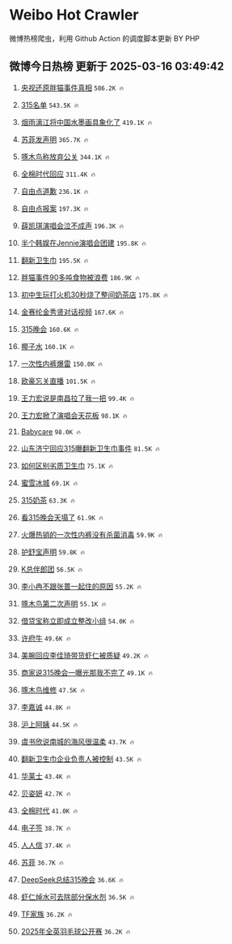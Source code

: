 # Weibo Hot Crawler 



微博热榜爬虫，利用 Github Action 的调度脚本更新 BY PHP 


## 微博今日热榜 更新于 2025-03-16 03:49:42 
1. [央视还原胖猫事件真相](https://s.weibo.com/weibo?q=%23%E5%A4%AE%E8%A7%86%E8%BF%98%E5%8E%9F%E8%83%96%E7%8C%AB%E4%BA%8B%E4%BB%B6%E7%9C%9F%E7%9B%B8%23&t=31&band_rank=1&Refer=top) `586.2K 🔥` 

1. [315名单](https://s.weibo.com/weibo?q=315%E5%90%8D%E5%8D%95&t=31&band_rank=2&Refer=top) `543.5K 🔥` 

1. [烟雨漓江将中国水墨画具象化了](https://s.weibo.com/weibo?q=%23%E7%83%9F%E9%9B%A8%E6%BC%93%E6%B1%9F%E5%B0%86%E4%B8%AD%E5%9B%BD%E6%B0%B4%E5%A2%A8%E7%94%BB%E5%85%B7%E8%B1%A1%E5%8C%96%E4%BA%86%23&t=31&band_rank=3&Refer=top) `419.1K 🔥` 

1. [苏菲发声明](https://s.weibo.com/weibo?q=%23%E8%8B%8F%E8%8F%B2%E5%8F%91%E5%A3%B0%E6%98%8E%23&t=31&band_rank=4&Refer=top) `365.7K 🔥` 

1. [啄木鸟称放弃公关](https://s.weibo.com/weibo?q=%23%E5%95%84%E6%9C%A8%E9%B8%9F%E7%A7%B0%E6%94%BE%E5%BC%83%E5%85%AC%E5%85%B3%23&t=31&band_rank=5&Refer=top) `344.1K 🔥` 

1. [全棉时代回应](https://s.weibo.com/weibo?q=%23%E5%85%A8%E6%A3%89%E6%97%B6%E4%BB%A3%E5%9B%9E%E5%BA%94%23&t=31&band_rank=6&Refer=top) `311.4K 🔥` 

1. [自由点道歉](https://s.weibo.com/weibo?q=%23%E8%87%AA%E7%94%B1%E7%82%B9%E9%81%93%E6%AD%89%23&t=31&band_rank=7&Refer=top) `236.1K 🔥` 

1. [自由点报案](https://s.weibo.com/weibo?q=%23%E8%87%AA%E7%94%B1%E7%82%B9%E6%8A%A5%E6%A1%88%23&t=31&band_rank=8&Refer=top) `197.3K 🔥` 

1. [薛凯琪演唱会泣不成声](https://s.weibo.com/weibo?q=%23%E8%96%9B%E5%87%AF%E7%90%AA%E6%BC%94%E5%94%B1%E4%BC%9A%E6%B3%A3%E4%B8%8D%E6%88%90%E5%A3%B0%23&t=31&band_rank=9&Refer=top) `196.3K 🔥` 

1. [半个韩娱在Jennie演唱会团建](https://s.weibo.com/weibo?q=%23%E5%8D%8A%E4%B8%AA%E9%9F%A9%E5%A8%B1%E5%9C%A8Jennie%E6%BC%94%E5%94%B1%E4%BC%9A%E5%9B%A2%E5%BB%BA%23&t=31&band_rank=10&Refer=top) `195.8K 🔥` 

1. [翻新卫生巾](https://s.weibo.com/weibo?q=%23%E7%BF%BB%E6%96%B0%E5%8D%AB%E7%94%9F%E5%B7%BE%23&t=31&band_rank=11&Refer=top) `195.5K 🔥` 

1. [胖猫事件90多吨食物被浪费](https://s.weibo.com/weibo?q=%23%E8%83%96%E7%8C%AB%E4%BA%8B%E4%BB%B690%E5%A4%9A%E5%90%A8%E9%A3%9F%E7%89%A9%E8%A2%AB%E6%B5%AA%E8%B4%B9%23&t=31&band_rank=12&Refer=top) `186.9K 🔥` 

1. [初中生玩打火机30秒烧了整间奶茶店](https://s.weibo.com/weibo?q=%23%E5%88%9D%E4%B8%AD%E7%94%9F%E7%8E%A9%E6%89%93%E7%81%AB%E6%9C%BA30%E7%A7%92%E7%83%A7%E4%BA%86%E6%95%B4%E9%97%B4%E5%A5%B6%E8%8C%B6%E5%BA%97%23&t=31&band_rank=13&Refer=top) `175.8K 🔥` 

1. [金赛纶金秀贤对话视频](https://s.weibo.com/weibo?q=%23%E9%87%91%E8%B5%9B%E7%BA%B6%E9%87%91%E7%A7%80%E8%B4%A4%E5%AF%B9%E8%AF%9D%E8%A7%86%E9%A2%91%23&t=31&band_rank=14&Refer=top) `167.6K 🔥` 

1. [315晚会](https://s.weibo.com/weibo?q=%23315%E6%99%9A%E4%BC%9A%23&t=31&band_rank=15&Refer=top) `160.6K 🔥` 

1. [椰子水](https://s.weibo.com/weibo?q=%E6%A4%B0%E5%AD%90%E6%B0%B4&t=31&band_rank=16&Refer=top) `160.1K 🔥` 

1. [一次性内裤爆雷](https://s.weibo.com/weibo?q=%23%E4%B8%80%E6%AC%A1%E6%80%A7%E5%86%85%E8%A3%A4%E7%88%86%E9%9B%B7%23&t=31&band_rank=17&Refer=top) `150.0K 🔥` 

1. [欧豪忘关直播](https://s.weibo.com/weibo?q=%23%E6%AC%A7%E8%B1%AA%E5%BF%98%E5%85%B3%E7%9B%B4%E6%92%AD%23&t=31&band_rank=18&Refer=top) `101.5K 🔥` 

1. [王力宏说是南昌拉了我一把](https://s.weibo.com/weibo?q=%23%E7%8E%8B%E5%8A%9B%E5%AE%8F%E8%AF%B4%E6%98%AF%E5%8D%97%E6%98%8C%E6%8B%89%E4%BA%86%E6%88%91%E4%B8%80%E6%8A%8A%23&t=31&band_rank=19&Refer=top) `99.4K 🔥` 

1. [王力宏掀了演唱会天花板](https://s.weibo.com/weibo?q=%E7%8E%8B%E5%8A%9B%E5%AE%8F%E6%8E%80%E4%BA%86%E6%BC%94%E5%94%B1%E4%BC%9A%E5%A4%A9%E8%8A%B1%E6%9D%BF&t=31&band_rank=20&Refer=top) `98.1K 🔥` 

1. [Babycare](https://s.weibo.com/weibo?q=Babycare&t=31&band_rank=21&Refer=top) `98.0K 🔥` 

1. [山东济宁回应315曝翻新卫生巾事件](https://s.weibo.com/weibo?q=%23%E5%B1%B1%E4%B8%9C%E6%B5%8E%E5%AE%81%E5%9B%9E%E5%BA%94315%E6%9B%9D%E7%BF%BB%E6%96%B0%E5%8D%AB%E7%94%9F%E5%B7%BE%E4%BA%8B%E4%BB%B6%23&t=31&band_rank=22&Refer=top) `81.5K 🔥` 

1. [如何区别劣质卫生巾](https://s.weibo.com/weibo?q=%23%E5%A6%82%E4%BD%95%E5%8C%BA%E5%88%AB%E5%8A%A3%E8%B4%A8%E5%8D%AB%E7%94%9F%E5%B7%BE%23&t=31&band_rank=23&Refer=top) `75.1K 🔥` 

1. [蜜雪冰城](https://s.weibo.com/weibo?q=%E8%9C%9C%E9%9B%AA%E5%86%B0%E5%9F%8E&t=31&band_rank=24&Refer=top) `69.1K 🔥` 

1. [315奶茶](https://s.weibo.com/weibo?q=315%E5%A5%B6%E8%8C%B6&t=31&band_rank=25&Refer=top) `63.3K 🔥` 

1. [看315晚会天塌了](https://s.weibo.com/weibo?q=%E7%9C%8B315%E6%99%9A%E4%BC%9A%E5%A4%A9%E5%A1%8C%E4%BA%86&t=31&band_rank=26&Refer=top) `61.9K 🔥` 

1. [火爆热销的一次性内裤没有杀菌消毒](https://s.weibo.com/weibo?q=%23%E7%81%AB%E7%88%86%E7%83%AD%E9%94%80%E7%9A%84%E4%B8%80%E6%AC%A1%E6%80%A7%E5%86%85%E8%A3%A4%E6%B2%A1%E6%9C%89%E6%9D%80%E8%8F%8C%E6%B6%88%E6%AF%92%23&t=31&band_rank=27&Refer=top) `59.9K 🔥` 

1. [护舒宝声明](https://s.weibo.com/weibo?q=%23%E6%8A%A4%E8%88%92%E5%AE%9D%E5%A3%B0%E6%98%8E%23&t=31&band_rank=28&Refer=top) `59.8K 🔥` 

1. [K总伴郎团](https://s.weibo.com/weibo?q=%23K%E6%80%BB%E4%BC%B4%E9%83%8E%E5%9B%A2%23&t=31&band_rank=29&Refer=top) `56.5K 🔥` 

1. [李小冉不跟张蔷一起住的原因](https://s.weibo.com/weibo?q=%E6%9D%8E%E5%B0%8F%E5%86%89%E4%B8%8D%E8%B7%9F%E5%BC%A0%E8%94%B7%E4%B8%80%E8%B5%B7%E4%BD%8F%E7%9A%84%E5%8E%9F%E5%9B%A0&t=31&band_rank=30&Refer=top) `55.2K 🔥` 

1. [啄木鸟第二次声明](https://s.weibo.com/weibo?q=%23%E5%95%84%E6%9C%A8%E9%B8%9F%E7%AC%AC%E4%BA%8C%E6%AC%A1%E5%A3%B0%E6%98%8E%23&t=31&band_rank=31&Refer=top) `55.1K 🔥` 

1. [借贷宝称立即成立整改小组](https://s.weibo.com/weibo?q=%23%E5%80%9F%E8%B4%B7%E5%AE%9D%E7%A7%B0%E7%AB%8B%E5%8D%B3%E6%88%90%E7%AB%8B%E6%95%B4%E6%94%B9%E5%B0%8F%E7%BB%84%23&t=31&band_rank=32&Refer=top) `54.0K 🔥` 

1. [许府牛](https://s.weibo.com/weibo?q=%E8%AE%B8%E5%BA%9C%E7%89%9B&t=31&band_rank=33&Refer=top) `49.6K 🔥` 

1. [美腕回应李佳琦带货虾仁被质疑](https://s.weibo.com/weibo?q=%23%E7%BE%8E%E8%85%95%E5%9B%9E%E5%BA%94%E6%9D%8E%E4%BD%B3%E7%90%A6%E5%B8%A6%E8%B4%A7%E8%99%BE%E4%BB%81%E8%A2%AB%E8%B4%A8%E7%96%91%23&t=31&band_rank=34&Refer=top) `49.2K 🔥` 

1. [商家说315晚会一曝光那我不完了](https://s.weibo.com/weibo?q=%23%E5%95%86%E5%AE%B6%E8%AF%B4315%E6%99%9A%E4%BC%9A%E4%B8%80%E6%9B%9D%E5%85%89%E9%82%A3%E6%88%91%E4%B8%8D%E5%AE%8C%E4%BA%86%23&t=31&band_rank=35&Refer=top) `49.1K 🔥` 

1. [啄木鸟维修](https://s.weibo.com/weibo?q=%E5%95%84%E6%9C%A8%E9%B8%9F%E7%BB%B4%E4%BF%AE&t=31&band_rank=36&Refer=top) `47.5K 🔥` 

1. [李嘉诚](https://s.weibo.com/weibo?q=%E6%9D%8E%E5%98%89%E8%AF%9A&t=31&band_rank=37&Refer=top) `44.8K 🔥` 

1. [沪上阿姨](https://s.weibo.com/weibo?q=%E6%B2%AA%E4%B8%8A%E9%98%BF%E5%A7%A8&t=31&band_rank=38&Refer=top) `44.5K 🔥` 

1. [虞书欣说南城的海风很温柔](https://s.weibo.com/weibo?q=%23%E8%99%9E%E4%B9%A6%E6%AC%A3%E8%AF%B4%E5%8D%97%E5%9F%8E%E7%9A%84%E6%B5%B7%E9%A3%8E%E5%BE%88%E6%B8%A9%E6%9F%94%23&t=31&band_rank=39&Refer=top) `43.7K 🔥` 

1. [翻新卫生巾企业负责人被控制](https://s.weibo.com/weibo?q=%23%E7%BF%BB%E6%96%B0%E5%8D%AB%E7%94%9F%E5%B7%BE%E4%BC%81%E4%B8%9A%E8%B4%9F%E8%B4%A3%E4%BA%BA%E8%A2%AB%E6%8E%A7%E5%88%B6%23&t=31&band_rank=40&Refer=top) `43.5K 🔥` 

1. [华莱士](https://s.weibo.com/weibo?q=%23%E5%8D%8E%E8%8E%B1%E5%A3%AB%23&t=31&band_rank=41&Refer=top) `43.4K 🔥` 

1. [贝姿妍](https://s.weibo.com/weibo?q=%E8%B4%9D%E5%A7%BF%E5%A6%8D&t=31&band_rank=42&Refer=top) `42.7K 🔥` 

1. [全棉时代](https://s.weibo.com/weibo?q=%E5%85%A8%E6%A3%89%E6%97%B6%E4%BB%A3&t=31&band_rank=43&Refer=top) `41.0K 🔥` 

1. [电子签](https://s.weibo.com/weibo?q=%E7%94%B5%E5%AD%90%E7%AD%BE&t=31&band_rank=44&Refer=top) `38.7K 🔥` 

1. [人人信](https://s.weibo.com/weibo?q=%E4%BA%BA%E4%BA%BA%E4%BF%A1&t=31&band_rank=45&Refer=top) `37.4K 🔥` 

1. [苏菲](https://s.weibo.com/weibo?q=%E8%8B%8F%E8%8F%B2&t=31&band_rank=46&Refer=top) `36.7K 🔥` 

1. [DeepSeek总结315晚会](https://s.weibo.com/weibo?q=%23DeepSeek%E6%80%BB%E7%BB%93315%E6%99%9A%E4%BC%9A%23&t=31&band_rank=47&Refer=top) `36.6K 🔥` 

1. [虾仁焯水可去除部分保水剂](https://s.weibo.com/weibo?q=%23%E8%99%BE%E4%BB%81%E7%84%AF%E6%B0%B4%E5%8F%AF%E5%8E%BB%E9%99%A4%E9%83%A8%E5%88%86%E4%BF%9D%E6%B0%B4%E5%89%82%23&t=31&band_rank=48&Refer=top) `36.5K 🔥` 

1. [TF家族](https://s.weibo.com/weibo?q=TF%E5%AE%B6%E6%97%8F&t=31&band_rank=49&Refer=top) `36.2K 🔥` 

1. [2025年全英羽毛球公开赛](https://s.weibo.com/weibo?q=%232025%E5%B9%B4%E5%85%A8%E8%8B%B1%E7%BE%BD%E6%AF%9B%E7%90%83%E5%85%AC%E5%BC%80%E8%B5%9B%23&t=31&band_rank=50&Refer=top) `36.2K 🔥` 

